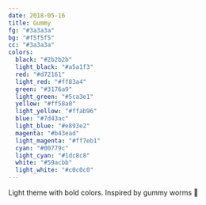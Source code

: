 ```yaml
---
date: 2018-05-16
title: Gummy
fg: "#3a3a3a"
bg: "#f5f5f5"
cc: "#3a3a3a"
colors:
  black: "#2b2b2b"
  light_black: "#a5a1f3"
  red: "#d72161"
  light_red: "#ff83a4"
  green: "#3176a9"
  light_green: "#5ca3e1"
  yellow: "#ff58a0"
  light_yellow: "#ffab96"
  blue: "#7d43ac"
  light_blue: "#e893e2"
  magenta: "#b43ead"
  light_magenta: "#ff7eb1"
  cyan: "#00779c"
  light_cyan: "#1dc8c8"
  white: "#59acbb"
  light_white: "#c0c0c0"
---
```


Light theme with bold colors. Inspired by gummy worms 🍬
